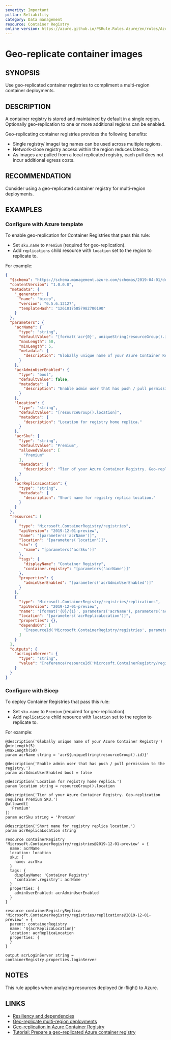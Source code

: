 ```yaml
---
severity: Important
pillar: Reliability
category: Data management
resource: Container Registry
online version: https://azure.github.io/PSRule.Rules.Azure/en/rules/Azure.ACR.GeoReplica/
---
```


# Geo-replicate container images

## SYNOPSIS

Use geo-replicated container registries to compliment a multi-region container deployments.

## DESCRIPTION

A container registry is stored and maintained by default in a single region.
Optionally geo-replication to one or more additional regions can be enabled.

Geo-replicating container registries provides the following benefits:

- Single registry/ image/ tag names can be used across multiple regions.
- Network-close registry access within the region reduces latency.
- As images are pulled from a local replicated registry, each pull does not incur additional egress costs.

## RECOMMENDATION

Consider using a geo-replicated container registry for multi-region deployments.

## EXAMPLES

### Configure with Azure template

To enable geo-replication for Container Registries that pass this rule:

- Set `sku.name` to `Premium` (required for geo-replication).
- Add `replications` child resource with `location` set to the region to replicate to.

For example:

```json
{
  "$schema": "https://schema.management.azure.com/schemas/2019-04-01/deploymentTemplate.json#",
  "contentVersion": "1.0.0.0",
  "metadata": {
    "_generator": {
      "name": "bicep",
      "version": "0.5.6.12127",
      "templateHash": "12610175857982700190"
    }
  },
  "parameters": {
    "acrName": {
      "type": "string",
      "defaultValue": "[format('acr{0}', uniqueString(resourceGroup().id))]",
      "maxLength": 50,
      "minLength": 5,
      "metadata": {
        "description": "Globally unique name of your Azure Container Registry"
      }
    },
    "acrAdminUserEnabled": {
      "type": "bool",
      "defaultValue": false,
      "metadata": {
        "description": "Enable admin user that has push / pull permission to the registry."
      }
    },
    "location": {
      "type": "string",
      "defaultValue": "[resourceGroup().location]",
      "metadata": {
        "description": "Location for registry home replica."
      }
    },
    "acrSku": {
      "type": "string",
      "defaultValue": "Premium",
      "allowedValues": [
        "Premium"
      ],
      "metadata": {
        "description": "Tier of your Azure Container Registry. Geo-replication requires Premium SKU."
      }
    },
    "acrReplicaLocation": {
      "type": "string",
      "metadata": {
        "description": "Short name for registry replica location."
      }
    }
  },
  "resources": [
    {
      "type": "Microsoft.ContainerRegistry/registries",
      "apiVersion": "2019-12-01-preview",
      "name": "[parameters('acrName')]",
      "location": "[parameters('location')]",
      "sku": {
        "name": "[parameters('acrSku')]"
      },
      "tags": {
        "displayName": "Container Registry",
        "container.registry": "[parameters('acrName')]"
      },
      "properties": {
        "adminUserEnabled": "[parameters('acrAdminUserEnabled')]"
      }
    },
    {
      "type": "Microsoft.ContainerRegistry/registries/replications",
      "apiVersion": "2019-12-01-preview",
      "name": "[format('{0}/{1}', parameters('acrName'), parameters('acrReplicaLocation'))]",
      "location": "[parameters('acrReplicaLocation')]",
      "properties": {},
      "dependsOn": [
        "[resourceId('Microsoft.ContainerRegistry/registries', parameters('acrName'))]"
      ]
    }
  ],
  "outputs": {
    "acrLoginServer": {
      "type": "string",
      "value": "[reference(resourceId('Microsoft.ContainerRegistry/registries', parameters('acrName'))).loginServer]"
    }
  }
}
```

### Configure with Bicep

To deploy Container Registries that pass this rule:

- Set `sku.name` to `Premium` (required for geo-replication).
- Add `replications` child resource with `location` set to the region to replicate to.

For example:

```bicep
@description('Globally unique name of your Azure Container Registry')
@minLength(5)
@maxLength(50)
param acrName string = 'acr${uniqueString(resourceGroup().id)}'

@description('Enable admin user that has push / pull permission to the registry.')
param acrAdminUserEnabled bool = false

@description('Location for registry home replica.')
param location string = resourceGroup().location

@description('Tier of your Azure Container Registry. Geo-replication requires Premium SKU.')
@allowed([
  'Premium'
])
param acrSku string = 'Premium'

@description('Short name for registry replica location.')
param acrReplicaLocation string

resource containerRegistry 'Microsoft.ContainerRegistry/registries@2019-12-01-preview' = {
  name: acrName
  location: location
  sku: {
    name: acrSku
  }
  tags: {
    displayName: 'Container Registry'
    'container.registry': acrName
  }
  properties: {
    adminUserEnabled: acrAdminUserEnabled
  }
}

resource containerRegistryReplica 'Microsoft.ContainerRegistry/registries/replications@2019-12-01-preview' = {
  parent: containerRegistry
  name: '${acrReplicaLocation}'
  location: acrReplicaLocation
  properties: {
  }
}

output acrLoginServer string = containerRegistry.properties.loginServer
```

## NOTES

This rule applies when analyzing resources deployed (in-flight) to Azure.

## LINKS

- [Resiliency and dependencies](https://docs.microsoft.com/azure/architecture/framework/resiliency/design-resiliency)
- [Geo-replicate multi-region deployments](https://docs.microsoft.com/azure/container-registry/container-registry-best-practices#geo-replicate-multi-region-deployments)
- [Geo-replication in Azure Container Registry](https://docs.microsoft.com/azure/container-registry/container-registry-geo-replication)
- [Tutorial: Prepare a geo-replicated Azure container registry](https://docs.microsoft.com/azure/container-registry/container-registry-tutorial-prepare-registry)
